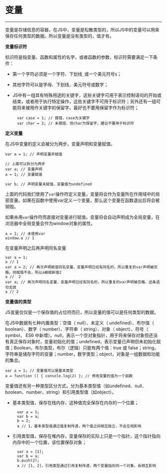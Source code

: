 # 变量 #



----------

变量是存储信息的容器，在JS中，变量是松散类型的，所以JS中的变量可以用来保存任何类型的数据。所以变量是没有类型的，值才有。

**变量标识符**

标识符是指变量、函数和属性的名字，或者函数的参数，标识符需要满足一下条件：

- 第一个字符必须是一个字符、下划线`_`或一个美元符号`$`；
- 其他字符可以是字母、下划线、美元符号或数字；
- JS中有一组具有特殊用途的关键字，这些关键字可用于表示控制语句的开始或结束，或者用于执行特定操作，这些关键字不可用于标识符；另外还有一组可能将来被用作关键字的保留字，最好也不要用保留字作为标识符；
	
		var case = 1; // 报错，case为关键字
		var char = 2; // 未报错，但char为保留字，建议不要用于标识符

**定义变量**

在JS中变量的定义会被分为两步，变量声明和变量赋值。

	var a = 1; // 声明变量并赋值

	// 上面可以拆分为两步
	var a; // 变量声明
	a = 1; // 变量赋值

	var b; // 声明变量未赋值，变量值为undefined

上面的代码我们使用了`var`操作符定义变量，变量将会作为变量所在作用域中的局部变量。如果在函数中使用var定义一个变量，那么这个变量在函数退出后将会被销毁。

如果未用`var`操作符而直接对变量进行赋值，变量将会自动声明成为全局变量，在浏览器中全局变量会作为window对象的属性。

	a = 1; // 未使用var
	window.a // 1

在变量声明之后再声明同名变量

	var a = 1; 
	a // 1
	var a = 2; // 再次声明赋值同名变量，变量声明已经有同名的，所以重复的var声明被忽略，但赋值不会，所以a被赋新值2
	a //  2
	var a; // 再次声明同名变量，变量声明已经有同名的，所以重复的var声明被忽略，这条语句无效
	a // 2

**变量值的类型**

JS变量仅仅是一个保存值的占位符而已，所以变量的值可以是任何类型的数据。

在JS中数据有七种内置类型：空值（ null）、未定义（ undefined）、布尔值（ boolean）、数字（ number）、字符串（ string）、对象（ object）、符号（ symbol， ES6 中新增）。null，表示一个空对象指针，用于将来保存对象但还没有真正保存对象时，变量初始化的值；undefined，表示变量已声明但未初始化赋值；Boolean，布尔类型，布尔（逻辑）只能有两个值：true 或 false；string，字符串是储存字符的变量；number，数字类型；object，对象是一组数据和功能的集合。

	var a = 1; // 变量值可以是基本类型
	a = function () { console.log(2) }; // 修改变量的值为一个函数

变量值还有另一种类型区分方式，分为基本类型值（如undefined、null、boolean、number、string）和引用类型值（如object）。

- 基本类型值，保存在栈内存，这种值完全保存在内存的一个位置；

		var a = 1;
		var b = a;
		b = 2;
		a // 1，基本类型值通过值复制传递，两个值之间相互独立，不会互相影响

- 引用类型值，保存在堆内存，变量保存的实际上只是一个指针，这个指针指向内存中的一个位置，该位置保存对象；

		var a = [1];
		var b = a;
		b.push(2);
		a // [1, 2]，引用类型通过引用复制传递，两个变量指向同一个对象，会相互影响

